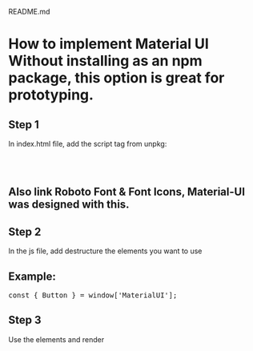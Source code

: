 README.md

# How to implement Material UI Without installing as an npm package, this option is great for prototyping.

## Step 1
In index.html file, add the script tag from unpkg:
<pre>
<script src="https://unpkg.com/@material-ui/core@latest/umd/material-ui.production.min.js"></script>
</pre>

## Also link Roboto Font & Font Icons, Material-UI was designed with this.

<link rel="stylesheet" href="https://fonts.googleapis.com/css?family=Roboto:300,400,500,700&display=swap" />
<link rel="stylesheet" href="https://fonts.googleapis.com/icon?family=Material+Icons" />

## Step 2
In the js file, add destructure the elements you want to use

## Example:
<pre>
const { Button } = window['MaterialUI'];
</pre>

## Step 3
Use the elements and render

